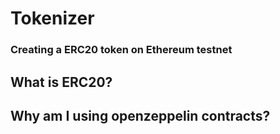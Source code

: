 # Tokenizer
### Creating a ERC20 token on Ethereum testnet

## What is ERC20?

## Why am I using openzeppelin contracts?